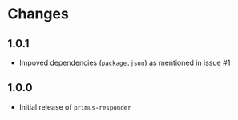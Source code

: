 # Changes

## 1.0.1
* Impoved dependencies (`package.json`) as mentioned in issue #1

## 1.0.0
* Initial release of `primus-responder`
